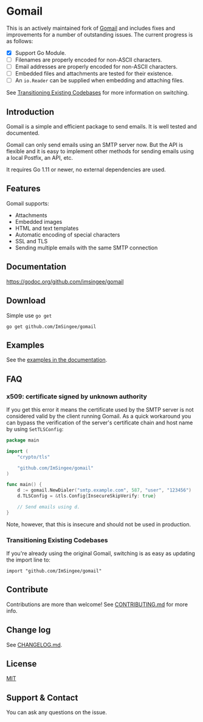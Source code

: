 # Gomail

This is an actively maintained fork of [Gomail][1] and includes fixes and
improvements for a number of outstanding issues. The current progress is
as follows:

 - [x] Support Go Module.
 - [ ] Filenames are properly encoded for non-ASCII characters.
 - [ ] Email addresses are properly encoded for non-ASCII characters.
 - [ ] Embedded files and attachments are tested for their existence.
 - [ ] An `io.Reader` can be supplied when embedding and attaching files.

See [Transitioning Existing Codebases][2] for more information on switching.

[1]: https://github.com/go-mail/mail/tree/v2
[2]: #transitioning-existing-codebases

## Introduction

Gomail is a simple and efficient package to send emails. It is well tested and
documented.

Gomail can only send emails using an SMTP server now. But the API is flexible and it
is easy to implement other methods for sending emails using a local Postfix, an
API, etc.

It requires Go 1.11 or newer, no external dependencies are used.

## Features

Gomail supports:
- Attachments
- Embedded images
- HTML and text templates
- Automatic encoding of special characters
- SSL and TLS
- Sending multiple emails with the same SMTP connection

## Documentation

https://godoc.org/github.com/imsingee/gomail


## Download

Simple use `go get`

```
go get github.com/ImSingee/gomail
```

## Examples

See the [examples in the documentation](http://godoc.org/github.com/imsingee/gomail#example-package).


## FAQ

### x509: certificate signed by unknown authority

If you get this error it means the certificate used by the SMTP server is not
considered valid by the client running Gomail. As a quick workaround you can
bypass the verification of the server's certificate chain and host name by using
`SetTLSConfig`:

```go
package main

import (
	"crypto/tls"

	"github.com/ImSingee/gomail"
)

func main() {
	d := gomail.NewDialer("smtp.example.com", 587, "user", "123456")
	d.TLSConfig = &tls.Config{InsecureSkipVerify: true}

	// Send emails using d.
}
```

Note, however, that this is insecure and should not be used in production.

### Transitioning Existing Codebases

If you're already using the original Gomail, switching is as easy as updating
the import line to:

```
import "github.com/ImSingee/gomail"
```

## Contribute

Contributions are more than welcome! See [CONTRIBUTING.md](CONTRIBUTING.md) for
more info.


## Change log

See [CHANGELOG.md](CHANGELOG.md).


## License

[MIT](LICENSE)


## Support & Contact

You can ask any questions on the issue.
